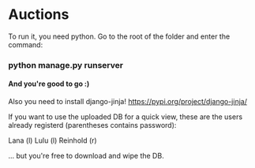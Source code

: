 # Auctions

To run it, you need python.
Go to the root of the folder and enter the command:

### python manage.py runserver

#### And you're good to go :)

Also you need to install django-jinja!
https://pypi.org/project/django-jinja/

If you want to use the uploaded DB for a quick view, these are the users already registerd (parentheses contains password):

Lana (l)
Lulu (l)
Reinhold (r)

... but you're free to download and wipe the DB.
